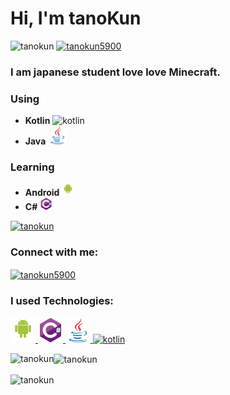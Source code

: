 # Hi, I'm tanoKun
<p> <img src="https://komarev.com/ghpvc/?username=tanokun&label=Profile%20views&color=0e75b6&style=flat" alt="tanokun" /> <a href="https://twitter.com/tanokun5900" target="blank"><img src="https://img.shields.io/twitter/follow/tanokun5900?logo=twitter&style=for-the-badge" alt="tanokun5900" /></a> </p>


### I am japanese student love love Minecraft.

### Using
- **Kotlin** <img src="https://www.vectorlogo.zone/logos/kotlinlang/kotlinlang-icon.svg" alt="kotlin" width="20" height="20"/>
- **Java** <img src="https://raw.githubusercontent.com/devicons/devicon/master/icons/java/java-original.svg" alt="java" width="30" height="30"/>

### Learning
- **Android** <img src="https://raw.githubusercontent.com/devicons/devicon/master/icons/android/android-original-wordmark.svg" alt="android" width="20" height="20"/>
- **C#** <img src="https://raw.githubusercontent.com/devicons/devicon/master/icons/csharp/csharp-original.svg" alt="csharp" width="20" height="20"/>

<a href="https://github.com/ryo-ma/github-profile-trophy"><img src="https://github-profile-trophy.vercel.app/?username=tanokun" alt="tanokun" /></a> </p>

<h3 align="left">Connect with me:</h3>
<p align="left">
<a href="https://twitter.com/tanokun5900" target="blank"><img align="center" src="https://raw.githubusercontent.com/rahuldkjain/github-profile-readme-generator/master/src/images/icons/Social/twitter.svg" alt="tanokun5900" height="30" width="40" /></a>
</p>

<h3 align="left">I used Technologies:</h3>
<a href="https://developer.android.com" target="_blank" rel="noreferrer"> <img src="https://raw.githubusercontent.com/devicons/devicon/master/icons/android/android-original-wordmark.svg" alt="android" width="40" height="40"/> </a> <a href="https://www.w3schools.com/cs/" target="_blank" rel="noreferrer"> <img src="https://raw.githubusercontent.com/devicons/devicon/master/icons/csharp/csharp-original.svg" alt="csharp" width="40" height="40"/> </a> <a href="https://www.java.com" target="_blank" rel="noreferrer"> <img src="https://raw.githubusercontent.com/devicons/devicon/master/icons/java/java-original.svg" alt="java" width="40" height="40"/> </a> <a href="https://kotlinlang.org" target="_blank" rel="noreferrer"> <img src="https://www.vectorlogo.zone/logos/kotlinlang/kotlinlang-icon.svg" alt="kotlin" width="40" height="40"/> </a> </p>

<p><img align="left" src="https://github-readme-stats.vercel.app/api/top-langs?username=tanokun&show_icons=true&locale=en&layout=compact" alt="tanokun"/></p>
<p><img align="center" src="https://github-readme-stats.vercel.app/api?username=tanokun&show_icons=true&locale=en" alt="tanokun" /></p>
<p><img align="center" src="https://github-readme-streak-stats.herokuapp.com/?user=tanokun&" alt="tanokun" /></p>